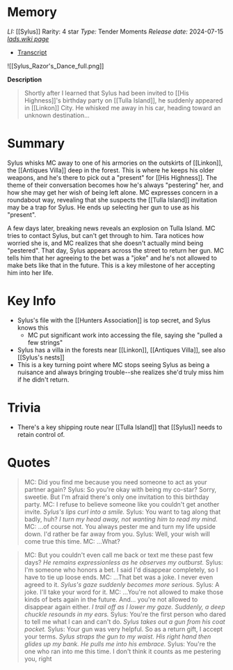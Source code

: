 # Memory
*LI:* [[Sylus]]
Rarity: 4 star
*Type:* Tender Moments
*Release date:* 2024-07-15
*[lads.wiki page](https://lads.wiki/wiki/Sylus:_Razor%27s_Dance_(Memory)#tabber-Full)*
* [Transcript](https://lads.wiki/wiki/Razor%27s_Dance_(Sylus_Tender_Moment))

![[Sylus_Razor's_Dance_full.png]]

**Description**
> Shortly after I learned that Sylus had been invited to [[His Highness]]'s birthday party on [[Tulla Island]], he suddenly appeared in [[Linkon]] City. He whisked me away in his car, heading toward an unknown destination...

# Summary
Sylus whisks MC away to one of his armories on the outskirts of [[Linkon]], the [[Antiques Villa]] deep in the forest. This is where he keeps his older weapons, and he's there to pick out a "present" for [[His Highness]]. The theme of their conversation becomes how he's always "pestering" her, and how she may get her wish of being left alone. MC expresses concern in a roundabout way, revealing that she suspects the [[Tulla Island]] invitation may be a trap for Sylus. He ends up selecting her gun to use as his "present".

A few days later, breaking news reveals an explosion on Tulla Island. MC tries to contact Sylus, but can't get through to him. Tara notices how worried she is, and MC realizes that she doesn't actually mind being "pestered". That day, Sylus appears across the street to return her gun. MC tells him that her agreeing to the bet was a "joke" and he's not allowed to make bets like that in the future. This is a key milestone of her accepting him into her life.

# Key Info
* Sylus's file with the [[Hunters Association]] is top secret, and Sylus knows this
	* MC put significant work into accessing the file, saying she "pulled a few strings"
* Sylus has a villa in the forests near [[Linkon]], [[Antiques Villa]], see also [[Sylus's nests]]
* This is a key turning point where MC stops seeing Sylus as being a nuisance and always bringing trouble--she realizes she'd truly miss him if he didn't return.

# Trivia
* There's a key shipping route near [[Tulla Island]] that [[Sylus]] needs to retain control of.

# Quotes

> MC: Did you find me because you need someone to act as your partner again?
> Sylus: So you're okay with being my co-star? Sorry, sweetie. But I'm afraid there's only one invitation to this birthday party.
> MC: I refuse to believe someone like you couldn't get another invite.
> *Sylus's lips curl into a smile.*
> Sylus: You want to tag along that badly, huh?
> *I turn my head away, not wanting him to read my mind.*
> MC: ...of course not. You always pester me and turn my life upside down. I'd rather be far away from you.
> Sylus: Well, your wish will come true this time.
> MC: ...What?

> MC: But you couldn't even call me back or text me these past few days?
> *He remains expressionless as he observes my outburst.*
> Sylus: I'm someone who honors a bet. I said I'd disappear completely, so I have to tie up loose ends.
> MC: ...That bet was a joke. I never even agreed to it.
> *Sylus's gaze suddenly becomes more serious.*
> Sylus: A joke. I'll take your word for it.
> MC: ...You're not allowed to make those kinds of bets again in the future. And... you're not allowed to disappear again either.
> *I trail off as I lower my gaze.*
> *Suddenly, a deep chuckle resounds in my ears.*
> Sylus: You're the first person who dared to tell me what I can and can't do.
> *Sylus takes out a gun from his coat pocket.*
> Sylus: Your gun was very helpful. So as a return gift, I accept your terms.
> *Sylus straps the gun to my waist. His right hand then glides up my bank. He pulls me into his embrace.*
> Sylus: You're the one who ran into me this time. I don't think it counts as me pestering you, right